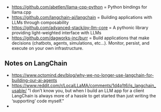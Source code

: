 - https://github.com/abetlen/llama-cpp-python = Python bindings for llama.cpp
- https://github.com/langchain-ai/langchain = Building applications with LLMs through composability
- https://github.com/advanced-stack/py-llm-core = A pythonic library providing light-weighted interface with LLMs
- https://github.com/dagworks-inc/burr = Build applications that make decisions (chatbots, agents, simulations, etc...). Monitor, persist, and execute on your own infrastructure.

## Notes on LangChain

- https://www.octomind.dev/blog/why-we-no-longer-use-langchain-for-building-our-ai-agents
- https://www.reddit.com/r/LocalLLaMA/comments/1d4p1t6/is_langchain_usable/ "I don’t know you, but when I build an LLM app for a client LangChain is always more of a hassle to get started than just writing the ‘supporting’ code myself."
-
